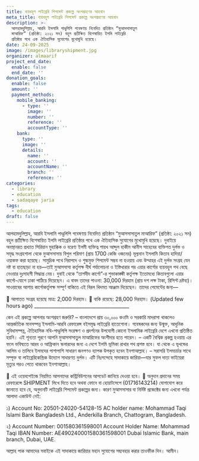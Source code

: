 ```yaml
---
title: ব্যয়বহুল লাইব্রেরি শিপমেন্ট প্রকল্পে অংশগ্রহণের আহবান
meta_title: ব্যয়বহুল লাইব্রেরি শিপমেন্ট প্রকল্পে অংশগ্রহণের আহবান
description: >-
  আলহামদুলিল্লাহ, আরবি ইসলামি পাণ্ডুলিপি গবেষণায় নিবেদিত প্রতিষ্ঠান “মুআসসাসাতুল
  মাআরিফ” (প্রতিষ্ঠা: ২০২১ সন) বহুল প্রতীক্ষিত বিশেষায়িত ইলমি লাইব্রেরি
  প্রতিষ্ঠার পথে এক ঐতিহাসিক সুযোগের মুখোমুখি হয়েছে।
date: 24-09-2025
image: /images/libraryshipment.jpg
organizer: almaarif
project_end_date:
  enable: false
  end_date: ''
donation_goals:
  enable: false
  amount: ''
  payment_methods:
    mobile_banking:
      - type: ''
        image: ''
        number: ''
        reference: ''
        accountType: ''
    bank:
      type: ''
      image: ''
      details:
        name: ''
        account: ''
        accountName: ''
        branch: ''
        reference: ''
categories:
  - library
  - education
  - sadaqaye jaria
tags:
  - education
draft: false
---
```

আলহামদুলিল্লাহ, আরবি ইসলামি পাণ্ডুলিপি গবেষণায় নিবেদিত প্রতিষ্ঠান “মুআসসাসাতুল মাআরিফ” (প্রতিষ্ঠা: ২০২১ সন) বহুল প্রতীক্ষিত বিশেষায়িত ইলমি লাইব্রেরি প্রতিষ্ঠার পথে এক ঐতিহাসিক সুযোগের মুখোমুখি হয়েছে।
দুবাইয়ে অবস্থানরত প্রখ্যাত সিরিয়ান মুহাক্কিক ও বরেণ্য ইলমী ব্যক্তিত্ব শায়খ আব্দুল হাকীম আনীস সাহেবের ব্যক্তিগত দুর্লভ ও সমৃদ্ধ সংগ্রহশালা থেকে মুআসসাসায় বিপুল পরিমাণ (প্রায় 1700 কেজি ওজনের) মূল্যবান ইসলামি কিতাব হাদিয়া/ওয়াকফ করা হয়েছে। সামুদ্রিক পথে নিরাপদে ও শুল্কমুক্ত শিপমেন্ট সম্ভব না হওয়ায় এবং উম্মাহর এই দুর্লভ সংগ্রহ যেন নষ্ট বা হাতছাড়া না হয়—তাই মুআসসাসা কর্তৃপক্ষ দীর্ঘ পর্যালোচনা ও ইস্তিখারার পর এয়ার কার্গোর ব্যয়বহুল পথ বেছে নেওয়ার দুঃসাহসী সিদ্ধান্ত নেয়।
দুবাই থেকে “তাশদীদ কার্গো”-র শুভাকাঙ্ক্ষী কর্তৃপক্ষ ইতোমধ্যে কিতাবগুলো এয়ার কার্গো-যোগে ঢাকা পাঠিয়ে দিয়েছেন। এ বাবদ তাদের পাওনা: 30,000 দিরহাম (প্রায় দশ লক্ষ টাকা, রিসিপ্ট দ্রষ্টব্য)। সাওয়াবের আশায় কার্গোকর্তৃপক্ষ সম্পূর্ণ বাকিতে এই বিরল খিদমত আঞ্জাম দিয়েছেন। তাদের পেমেন্টের জন্য—


📌 আপাতত সংগ্রহ হয়েছে মাত্র: 2,000 দিরহাম।
📌 বাকি রয়েছে: 28,000 দিরহাম। (Updated few hours ago)
\_\_\_\_\_\_\_\_\_\_\_\_\_\_\_\_\_\_\_\_\_\_\_\_\_\_\_\_\_\_\_\_\_\_\_\_\_\_\_\_

কেন এই প্রকল্পে আপনার অংশগ্রহণ জরুরি?
– বাংলাদেশে প্রায় ৩০,০০০ কওমি ও সরকারি মাদরাসা থাকলেও আন্তর্জাতিক মানসম্পন্ন ইসলামি-আরবি রেফারেন্স বইসমৃদ্ধ লাইব্রেরি হাতেগোনা। গবেষকদের জন্য উন্মুক্ত, আধুনিক সুবিধাসম্পন্ন, ঐতিহাসিক নথি-পাণ্ডুলিপি সংরক্ষণ ও প্রদর্শনের উপযোগী কোনো ইসলামিক লাইব্রেরি দেশে এখনো প্রতিষ্ঠিত হয়নি। এই শূন্যতা পূরণে আপনি মুআসসাসাতুল মাআরিফের অংশীদার হতে পারেন।
– একটি বৈশ্বিক প্রকল্প হওয়ায় এর ফলে ভবিষ্যতে আরব ও আফ্রিকান স্কলারদের জন্য এ দেশে ইলমি ভূমিকা রাখার পথ প্রশস্ত হবে। যা থেকে এ ভূখন্ডের আলিম ও তালিবে ইলমদের পাশাপাশি সাধারণ জনগণও ব্যাপক উপকৃত হবেন ইনশাআল্লাহ।
– সরাসরি ইলমচর্চার সাথে সম্পৃক্ত বা লাইব্রেরিকেন্দ্রিক উদ্যোগ সাধারণত দুর্লভ। এটি নিঃসন্দেহে সাদাকায়ে জারিয়া—যার সুফল দাতা ভাইয়েরা মৃত্যুর পরও পেতে থাকবেন ইনশাআল্লাহ।


🔗 এই ওয়েবপেইজে নিয়মিত আপনাদের কন্ট্রিবিউশনের আপডেট জানিয়ে দেওয়া হবে।
📌 অনুদান প্রদানের সময় রেফারেন্সে SHIPMENT লিখে দিতে হবে অথবা ফোনে বা হোয়াটসেপে (01716143214) যোগাযোগ করে জানাতে হবে যে, অনুদানটি লাইব্রেরি শিপমেন্ট প্রকল্পের জন্য। কারণ মুআসসাসার বা নির্দিষ্ট প্রজেক্টের জন্য এখনো পর্যন্ত আলাদা একাউন্ট নেই:


১) Account No: 20501-24020-54128-15
AC holder name: Mohammad Taqi
Islami Bank Bangladesh Ltd., Anderkilla Branch, Chattogram, Bangladesh.


২) Account Number: 001580361598001
Account Holder Name: Mohammad Taqi
IBAN Number: AE490240001580361598001
Dubai Islamic Bank, main branch, Dubai, UAE.


আল্লাহ পাক আমাদের সবাইকে এই সাদাকায়ে জারিয়ার মহান সুযোগের সদ্ব্যবহার করার তাওফীক দিন। আমীন।
